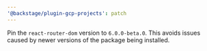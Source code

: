 ```yaml
---
'@backstage/plugin-gcp-projects': patch
---
```


Pin the `react-router-dom` version to `6.0.0-beta.0`. This avoids issues caused by newer versions of the package being installed.
